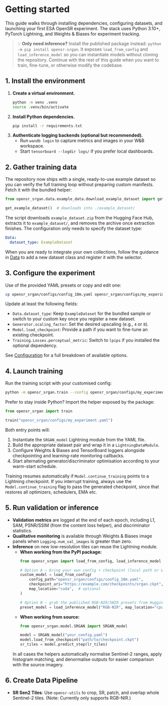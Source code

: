 # Getting started

This guide walks through installing dependencies, configuring datasets, and launching your first ESA OpenSR experiment. The stack
uses Python 3.10+, PyTorch Lightning, and Weights & Biases for experiment tracking.

> 💡 **Only need inference?** Install the published package instead: `python -m pip install opensr-srgan`. It exposes
> `load_from_config` and `load_inference_model` so you can instantiate models without cloning the repository. Continue with the
> rest of this guide when you want to train, fine-tune, or otherwise modify the codebase.

## 1. Install the environment

1. **Create a virtual environment.**
   ```bash
   python -m venv .venv
   source .venv/bin/activate
   ```
2. **Install Python dependencies.**
   ```bash
   pip install -r requirements.txt
   ```
3. **Authenticate logging backends (optional but recommended).**
   * Run `wandb login` to capture metrics and images in your W&B workspace.
   * Start `tensorboard --logdir logs/` if you prefer local dashboards.

## 2. Gather training data

The repository now ships with a single, ready-to-use example dataset so you can verify the full training loop without preparing
custom manifests. Fetch it with the bundled helper:

```python
from opensr_srgan.data.example_data.download_example_dataset import get_example_dataset

get_example_dataset()  # downloads into ./example_dataset/
```

The script downloads `example_dataset.zip` from the Hugging Face Hub, extracts it to `example_dataset/`, and removes the archive
once extraction finishes. The configuration only needs to specify the dataset type:

```yaml
Data:
  dataset_type: ExampleDataset
```

When you are ready to integrate your own collections, follow the guidance in [Data](data.md) to add a new dataset class and
register it with the selector.

## 3. Configure the experiment

Use of the provided YAML presets or copy and edit one:

```bash
cp opensr_srgan/configs/config_10m.yaml opensr_srgan/configs/my_experiment.yaml
```

Update at least the following fields:

* `Data.dataset_type`: Keep `ExampleDataset` for the bundled sample or switch to your custom key once you register a new dataset.
* `Generator.scaling_factor`: Set the desired upscaling (e.g., `4` or `8`).
* `Model.load_checkpoint`: Provide a path if you want to fine-tune an existing checkpoint.
* `Training.Losses.perceptual_metric`: Switch to `lpips` if you installed the optional dependency.

See [Configuration](configuration.md) for a full breakdown of available options.

## 4. Launch training

Run the training script with your customised config:

```bash
python -m opensr_srgan.train --config opensr_srgan/configs/my_experiment.yaml
```

Prefer to stay inside Python? Import the helper exposed by the package:

```python
from opensr_srgan import train

train("opensr_srgan/configs/my_experiment.yaml")
```

Both entry points will:

1. Instantiate the `SRGAN_model` Lightning module from the YAML file.
2. Build the appropriate dataset pair and wrap it in a `LightningDataModule`.
3. Configure Weights & Biases and TensorBoard loggers alongside checkpointing and learning-rate monitoring callbacks.
4. Start alternating generator/discriminator optimisation according to your warm-start schedule.

Training resumes automatically if `Model.continue_training` points to a Lightning checkpoint. If you interrupt training, always use the `Model.continue_training` flag to pass the generated checkpoint, since that restores all optimizers, schedulers, EMA etc.

## 5. Run validation or inference

* **Validation metrics** are logged at the end of each epoch, including L1, SAM, PSNR/SSIM (from the content loss helper), and
  discriminator statistics.
* **Qualitative monitoring** is available through Weights & Biases image panels when `Logging.num_val_images` is greater than zero.
* **Inference** on new low-resolution tiles can reuse the Lightning module.
  * **When working from the PyPI package:**
    ```python
    from opensr_srgan import load_from_config, load_inference_model

    # Option A – bring your own config + checkpoint (local path or URL)
    custom_model = load_from_config(
        config_path="opensr_srgan/configs/config_10m.yaml",
        checkpoint_uri="https://example.com/checkpoints/srgan.ckpt",
        map_location="cuda",  # optional
    )

    # Option B – grab the published RGB-NIR/SWIR presets from Hugging Face
    preset_model = load_inference_model("RGB-NIR", map_location="cpu")
    ```
  * **When working from source:**
    ```python
    from opensr_srgan.model.SRGAN import SRGAN_model

    model = SRGAN_model("your_config.yaml")
    model.load_from_checkpoint("path/to/checkpoint.ckpt")
    sr_tiles = model.predict_step(lr_tiles)
    ```
  In all cases the helpers automatically normalise Sentinel-2 ranges, apply histogram matching, and denormalise outputs for
  easier comparison with the source imagery.

## 6. Create Data Pipeline

* **SR Sen2 Tiles**: Use `opensr-utils` to crop, SR, patch, and overlap whole Sentinel-2 tiles. (Note: Currently only supports RGB-NIR.)